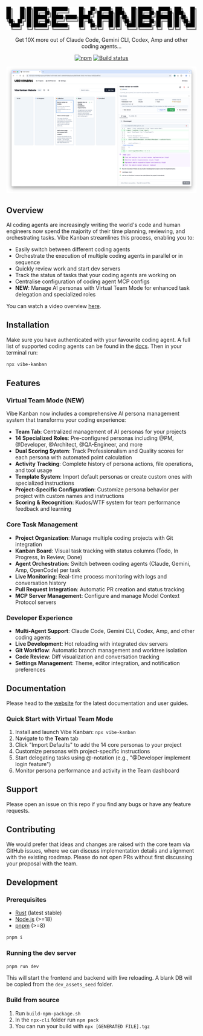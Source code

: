 <p align="center">
  <a href="https://vibekanban.com">
    <picture>
      <source srcset="frontend/public/vibe-kanban-logo-dark.svg" media="(prefers-color-scheme: dark)">
      <source srcset="frontend/public/vibe-kanban-logo.svg" media="(prefers-color-scheme: light)">
      <img src="frontend/public/vibe-kanban-logo.svg" alt="Vibe Kanban Logo">
    </picture>
  </a>
</p>

<p align="center">Get 10X more out of Claude Code, Gemini CLI, Codex, Amp and other coding agents...</p>
<p align="center">
  <a href="https://www.npmjs.com/package/vibe-kanban"><img alt="npm" src="https://img.shields.io/npm/v/vibe-kanban?style=flat-square" /></a>
  <a href="https://github.com/BloopAI/vibe-kanban/blob/main/.github/workflows/publish.yml"><img alt="Build status" src="https://img.shields.io/github/actions/workflow/status/bloopai/vibe-kanban/.github%2Fworkflows%2Fpublish.yml?style=flat-square&branch=dev" /></a>
</p>

![](frontend/public/vibe-kanban-screenshot-overview.png)

## Overview

AI coding agents are increasingly writing the world's code and human engineers now spend the majority of their time planning, reviewing, and orchestrating tasks. Vibe Kanban streamlines this process, enabling you to:

- Easily switch between different coding agents
- Orchestrate the execution of multiple coding agents in parallel or in sequence
- Quickly review work and start dev servers
- Track the status of tasks that your coding agents are working on
- Centralise configuration of coding agent MCP configs
- **NEW**: Manage AI personas with Virtual Team Mode for enhanced task delegation and specialized roles

You can watch a video overview [here](https://youtu.be/TFT3KnZOOAk).

## Installation

Make sure you have authenticated with your favourite coding agent. A full list of supported coding agents can be found in the [docs](https://vibekanban.com/). Then in your terminal run:

```bash
npx vibe-kanban
```

## Features

### Virtual Team Mode (NEW)
Vibe Kanban now includes a comprehensive AI persona management system that transforms your coding experience:

- **Team Tab**: Centralized management of AI personas for your projects
- **14 Specialized Roles**: Pre-configured personas including @PM, @Developer, @Architect, @QA-Engineer, and more
- **Dual Scoring System**: Track Professionalism and Quality scores for each persona with automated point calculation
- **Activity Tracking**: Complete history of persona actions, file operations, and tool usage
- **Template System**: Import default personas or create custom ones with specialized instructions
- **Project-Specific Configuration**: Customize persona behavior per project with custom names and instructions
- **Scoring & Recognition**: Kudos/WTF system for team performance feedback and learning

### Core Task Management
- **Project Organization**: Manage multiple coding projects with Git integration
- **Kanban Board**: Visual task tracking with status columns (Todo, In Progress, In Review, Done)
- **Agent Orchestration**: Switch between coding agents (Claude, Gemini, Amp, OpenCode) per task
- **Live Monitoring**: Real-time process monitoring with logs and conversation history
- **Pull Request Integration**: Automatic PR creation and status tracking
- **MCP Server Management**: Configure and manage Model Context Protocol servers

### Developer Experience
- **Multi-Agent Support**: Claude Code, Gemini CLI, Codex, Amp, and other coding agents
- **Live Development**: Hot reloading with integrated dev servers
- **Git Workflow**: Automatic branch management and worktree isolation
- **Code Review**: Diff visualization and conversation tracking
- **Settings Management**: Theme, editor integration, and notification preferences

## Documentation

Please head to the [website](https://vibekanban.com) for the latest documentation and user guides.

### Quick Start with Virtual Team Mode

1. Install and launch Vibe Kanban: `npx vibe-kanban`
2. Navigate to the **Team** tab
3. Click "Import Defaults" to add the 14 core personas to your project
4. Customize personas with project-specific instructions
5. Start delegating tasks using @-notation (e.g., "@Developer implement login feature")
6. Monitor persona performance and activity in the Team dashboard

## Support

Please open an issue on this repo if you find any bugs or have any feature requests.

## Contributing

We would prefer that ideas and changes are raised with the core team via GitHub issues, where we can discuss implementation details and alignment with the existing roadmap. Please do not open PRs without first discussing your proposal with the team.

## Development

### Prerequisites

- [Rust](https://rustup.rs/) (latest stable)
- [Node.js](https://nodejs.org/) (>=18)
- [pnpm](https://pnpm.io/) (>=8)

```bash
pnpm i
```

### Running the dev server

```bash
pnpm run dev
```

This will start the frontend and backend with live reloading. A blank DB will be copied from the `dev_assets_seed` folder.

### Build from source

1. Run `build-npm-package.sh`
2. In the `npx-cli` folder run `npm pack`
3. You can run your build with `npx [GENERATED FILE].tgz`
